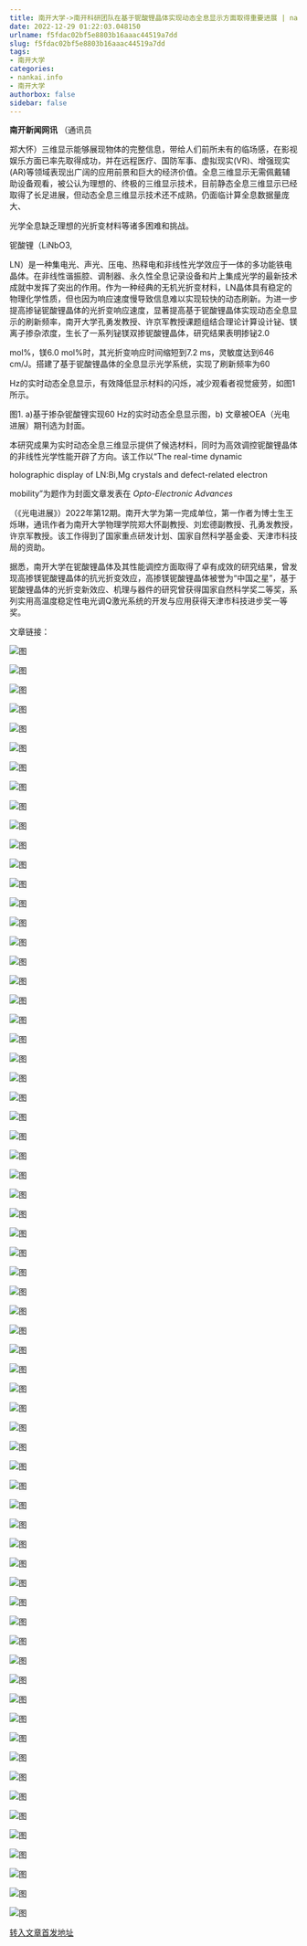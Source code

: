 ```yaml
---
title: 南开大学->南开科研团队在基于铌酸锂晶体实现动态全息显示方面取得重要进展 | nankai.info
date: 2022-12-29 01:22:03.048150
urlname: f5fdac02bf5e8803b16aaac44519a7dd
slug: f5fdac02bf5e8803b16aaac44519a7dd
tags: 
- 南开大学
categories:
- nankai.info
- 南开大学
authorbox: false
sidebar: false
---
```

**南开新闻网讯** （通讯员

郑大怀）三维显示能够展现物体的完整信息，带给人们前所未有的临场感，在影视娱乐方面已率先取得成功，并在远程医疗、国防军事、虚拟现实(VR)、增强现实(AR)等领域表现出广阔的应用前景和巨大的经济价值。全息三维显示无需佩戴辅助设备观看，被公认为理想的、终极的三维显示技术，目前静态全息三维显示已经取得了长足进展，但动态全息三维显示技术还不成熟，仍面临计算全息数据量庞大、
<!--more-->
光学全息缺乏理想的光折变材料等诸多困难和挑战。

铌酸锂（LiNbO3,

LN）是一种集电光、声光、压电、热释电和非线性光学效应于一体的多功能铁电晶体。在非线性谐振腔、调制器、永久性全息记录设备和片上集成光学的最新技术成就中发挥了突出的作用。作为一种经典的无机光折变材料，LN晶体具有稳定的物理化学性质，但也因为响应速度慢导致信息难以实现较快的动态刷新。为进一步提高掺铋铌酸锂晶体的光折变响应速度，显著提高基于铌酸锂晶体实现动态全息显示的刷新频率，南开大学孔勇发教授、许京军教授课题组结合理论计算设计铋、镁离子掺杂浓度，生长了一系列铋镁双掺铌酸锂晶体，研究结果表明掺铋2.0

mol%，镁6.0 mol%时，其光折变响应时间缩短到7.2 ms，灵敏度达到646 cm/J。搭建了基于铌酸锂晶体的全息显示光学系统，实现了刷新频率为60

Hz的实时动态全息显示，有效降低显示材料的闪烁，减少观看者视觉疲劳，如图1所示。

图1. a)基于掺杂铌酸锂实现60 Hz的实时动态全息显示图，b) 文章被OEA（光电进展）期刊选为封面。

本研究成果为实时动态全息三维显示提供了候选材料，同时为高效调控铌酸锂晶体的非线性光学性能开辟了方向。该工作以“The real-time dynamic

holographic display of LN:Bi,Mg crystals and defect-related electron

mobility”为题作为封面文章发表在 _Opto-Electronic Advances_

（《光电进展》）2022年第12期。南开大学为第一完成单位，第一作者为博士生王烁琳，通讯作者为南开大学物理学院郑大怀副教授、刘宏德副教授、孔勇发教授，许京军教授。该工作得到了国家重点研发计划、国家自然科学基金委、天津市科技局的资助。

据悉，南开大学在铌酸锂晶体及其性能调控方面取得了卓有成效的研究结果，曾发现高掺镁铌酸锂晶体的抗光折变效应，高掺镁铌酸锂晶体被誉为“中国之星”，基于铌酸锂晶体的光折变新效应、机理与器件的研究曾获得国家自然科学奖二等奖，系列实用高温度稳定性电光调Q激光系统的开发与应用获得天津市科技进步奖一等奖。

文章链接：

![图](http://news.nankai.edu.cn/ywsd/system/2022/12/23/g)

![图](http://news.nankai.edu.cn/ywsd/system/2022/12/23/n)

![图](http://news.nankai.edu.cn/ywsd/system/2022/12/23/p)

![图](http://news.nankai.edu.cn/ywsd/system/2022/12/23/)

![图](http://news.nankai.edu.cn/ywsd/system/2022/12/23/1)

![图](http://news.nankai.edu.cn/ywsd/system/2022/12/23/7)

![图](http://news.nankai.edu.cn/ywsd/system/2022/12/23/d)

![图](http://news.nankai.edu.cn/ywsd/system/2022/12/23/1)

![图](http://news.nankai.edu.cn/ywsd/system/2022/12/23/a)

![图](http://news.nankai.edu.cn/ywsd/system/2022/12/23/7)

![图](http://news.nankai.edu.cn/ywsd/system/2022/12/23/b)

![图](http://news.nankai.edu.cn/ywsd/system/2022/12/23/0)

![图](http://news.nankai.edu.cn/ywsd/system/2022/12/23/_)

![图](http://news.nankai.edu.cn/ywsd/system/2022/12/23/1)

![图](http://news.nankai.edu.cn/ywsd/system/2022/12/23/0)

![图](http://news.nankai.edu.cn/ywsd/system/2022/12/23/3)

![图](http://news.nankai.edu.cn/ywsd/system/2022/12/23/9)

![图](http://news.nankai.edu.cn/ywsd/system/2022/12/23/4)

![图](http://news.nankai.edu.cn/ywsd/system/2022/12/23/0)

![图](http://news.nankai.edu.cn/ywsd/system/2022/12/23/0)

![图](http://news.nankai.edu.cn/ywsd/system/2022/12/23/0)

![图](http://news.nankai.edu.cn/ywsd/system/2022/12/23/3)

![图](http://news.nankai.edu.cn/ywsd/system/2022/12/23/0)

![图](http://news.nankai.edu.cn/ywsd/system/2022/12/23/0)

![图](http://news.nankai.edu.cn/)

![图](http://news.nankai.edu.cn/ywsd/system/2022/12/23/3)

![图](http://news.nankai.edu.cn/ywsd/system/2022/12/23/9)

![图](http://news.nankai.edu.cn/ywsd/system/2022/12/23/4)

![图](http://news.nankai.edu.cn/)

![图](http://news.nankai.edu.cn/ywsd/system/2022/12/23/0)

![图](http://news.nankai.edu.cn/ywsd/system/2022/12/23/0)

![图](http://news.nankai.edu.cn/ywsd/system/2022/12/23/0)

![图](http://news.nankai.edu.cn/)

![图](http://news.nankai.edu.cn/ywsd/system/2022/12/23/3)

![图](http://news.nankai.edu.cn/ywsd/system/2022/12/23/0)

![图](http://news.nankai.edu.cn/ywsd/system/2022/12/23/0)

![图](http://news.nankai.edu.cn/)

![图](http://news.nankai.edu.cn/ywsd/system/2022/12/23/c)

![图](http://news.nankai.edu.cn/ywsd/system/2022/12/23/i)

![图](http://news.nankai.edu.cn/ywsd/system/2022/12/23/p)

![图](http://news.nankai.edu.cn/)

![图](http://news.nankai.edu.cn/ywsd/system/2022/12/23/n)

![图](http://news.nankai.edu.cn/ywsd/system/2022/12/23/c)

![图](http://news.nankai.edu.cn/ywsd/system/2022/12/23/)

![图](http://news.nankai.edu.cn/ywsd/system/2022/12/23/u)

![图](http://news.nankai.edu.cn/ywsd/system/2022/12/23/d)

![图](http://news.nankai.edu.cn/ywsd/system/2022/12/23/e)

![图](http://news.nankai.edu.cn/ywsd/system/2022/12/23/)

![图](http://news.nankai.edu.cn/ywsd/system/2022/12/23/i)

![图](http://news.nankai.edu.cn/ywsd/system/2022/12/23/a)

![图](http://news.nankai.edu.cn/ywsd/system/2022/12/23/k)

![图](http://news.nankai.edu.cn/ywsd/system/2022/12/23/n)

![图](http://news.nankai.edu.cn/ywsd/system/2022/12/23/a)

![图](http://news.nankai.edu.cn/ywsd/system/2022/12/23/n)

![图](http://news.nankai.edu.cn/ywsd/system/2022/12/23/)

![图](http://news.nankai.edu.cn/ywsd/system/2022/12/23/s)

![图](http://news.nankai.edu.cn/ywsd/system/2022/12/23/w)

![图](http://news.nankai.edu.cn/ywsd/system/2022/12/23/e)

![图](http://news.nankai.edu.cn/ywsd/system/2022/12/23/n)

![图](http://news.nankai.edu.cn/)

![图](http://news.nankai.edu.cn/)

![图](http://news.nankai.edu.cn/ywsd/system/2022/12/23/:)

![图](http://news.nankai.edu.cn/ywsd/system/2022/12/23/p)

![图](http://news.nankai.edu.cn/ywsd/system/2022/12/23/t)

![图](http://news.nankai.edu.cn/ywsd/system/2022/12/23/t)

![图](http://news.nankai.edu.cn/ywsd/system/2022/12/23/h)

[转入文章首发地址](http://news.nankai.edu.cn/ywsd/system/2022/12/23/030054076.shtml)